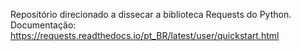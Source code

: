 Repositório direcionado a dissecar a biblioteca Requests do Python.
Documentação: https://requests.readthedocs.io/pt_BR/latest/user/quickstart.html




